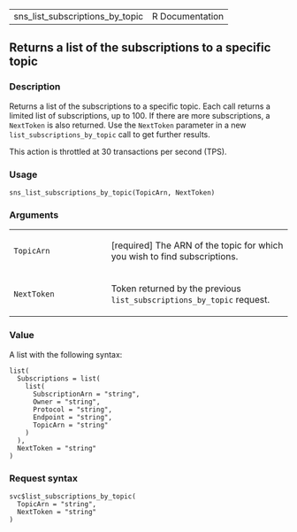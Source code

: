 <table style="width: 100%;">
<tbody>
<tr class="odd">
<td>sns_list_subscriptions_by_topic</td>
<td style="text-align: right;">R Documentation</td>
</tr>
</tbody>
</table>

## Returns a list of the subscriptions to a specific topic

### Description

Returns a list of the subscriptions to a specific topic. Each call
returns a limited list of subscriptions, up to 100. If there are more
subscriptions, a `NextToken` is also returned. Use the `NextToken`
parameter in a new `list_subscriptions_by_topic` call to get further
results.

This action is throttled at 30 transactions per second (TPS).

### Usage

    sns_list_subscriptions_by_topic(TopicArn, NextToken)

### Arguments

<table>
<colgroup>
<col style="width: 35%" />
<col style="width: 65%" />
</colgroup>
<tbody>
<tr class="odd">
<td><code
id="sns_list_subscriptions_by_topic_:_TopicArn">TopicArn</code></td>
<td><p>[required] The ARN of the topic for which you wish to find
subscriptions.</p></td>
</tr>
<tr class="even">
<td><code
id="sns_list_subscriptions_by_topic_:_NextToken">NextToken</code></td>
<td><p>Token returned by the previous
<code>list_subscriptions_by_topic</code> request.</p></td>
</tr>
</tbody>
</table>

### Value

A list with the following syntax:

    list(
      Subscriptions = list(
        list(
          SubscriptionArn = "string",
          Owner = "string",
          Protocol = "string",
          Endpoint = "string",
          TopicArn = "string"
        )
      ),
      NextToken = "string"
    )

### Request syntax

    svc$list_subscriptions_by_topic(
      TopicArn = "string",
      NextToken = "string"
    )
